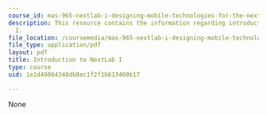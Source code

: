 ```yaml
---
course_id: mas-965-nextlab-i-designing-mobile-technologies-for-the-next-billion-users-fall-2008
description: This resource contains the information regarding introduction to NextLab
  I.
file_location: /coursemedia/mas-965-nextlab-i-designing-mobile-technologies-for-the-next-billion-users-fall-2008/1e1d49864348db8ec1f2f1b613460b17_MITMAS_965F08_Lec1_intro.pdf
file_type: application/pdf
layout: pdf
title: Introduction to NextLab I
type: course
uid: 1e1d49864348db8ec1f2f1b613460b17

---
```

None